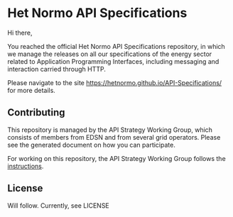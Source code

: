 # Het Normo API Specifications

Hi there,

You reached the official Het Normo API Specifications repository, in which we manage the releases on all our specifications 
of the energy sector related to Application Programming Interfaces, including messaging and interaction carried through HTTP.

Please navigate to the site https://hetnormo.github.io/API-Specifications/ for more details.

## Contributing

This repository is managed by the API Strategy Working Group, which consists of members from EDSN and from several grid operators.
Please see the generated document on how you can participate.

For working on this repository, the API Strategy Working Group follows the [instructions](instructions/readme.md).

## License

Will follow. Currently, see LICENSE
